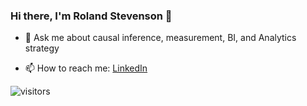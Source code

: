 ### Hi there, I'm Roland Stevenson 👋

- 💬 Ask me about causal inference, measurement, BI, and Analytics strategy

- 📫 How to reach me: [LinkedIn](https://www.linkedin.com/in/roland-stevenson/)

![visitors](https://visitor-badge.laobi.icu/badge?page_id=rolandrmgservices)
